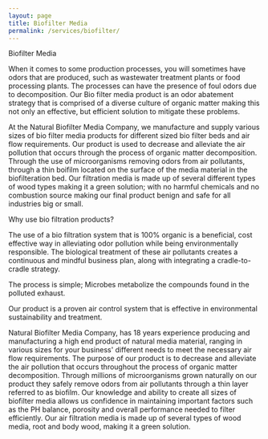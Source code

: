 ```yaml
---
layout: page
title: Biofilter Media
permalink: /services/biofilter/
---
```



Biofilter Media

When it comes to some production processes, you will sometimes have odors that are produced, such as wastewater treatment plants or food processing plants. The processes can have the presence of foul odors due to decomposition. Our Bio filter media product is an odor abatement strategy that is comprised of a diverse culture of organic matter making this not only an effective, but efficient solution to mitigate these problems.

At the Natural Biofilter Media Company, we manufacture and supply various sizes of bio filter media products for different sized bio filter beds and air flow requirements. Our product is used to decrease and alleviate the air pollution that occurs through the process of organic matter decomposition. Through the use of microorganisms removing odors from air pollutants, through a thin boifilm located on the surface of the media material in the biofilteration bed. Our filtration media is made up of several different types of wood types  making it a green solution; with no harmful chemicals and no combustion source making our final product benign and safe for all industries big or small.

Why use bio filtration products?

The use of a bio filtration system that is 100% organic is a beneficial, cost effective way in alleviating odor pollution while being environmentally responsible. The biological treatment of these air pollutants creates a continuous and mindful business plan, along with integrating a cradle-to-cradle strategy.

The process is simple; Microbes metabolize the compounds found in the polluted exhaust.

Our product is a proven air control system that is effective in environmental sustainability and treatment.

Natural Biofilter Media Company, has 18 years experience producing and manufacturing a high end product of natural  media material,  ranging in various sizes for your business' different needs to meet the necessary air flow requirements. The purpose of our product is to decrease and alleviate the air pollution that occurs throughout the process of organic matter decomposition. Through millions of microorganisms grown naturally on our product they safely remove odors from air pollutants through a thin layer referred to as biofilm. Our knowledge and ability to create all sizes of biofilter media allows us confidence in maintaining important factors such as the PH balance, porosity and overall performance needed to filter efficiently.   Our air filtration media is made up of several types of wood media, root and body wood, making it a green solution.